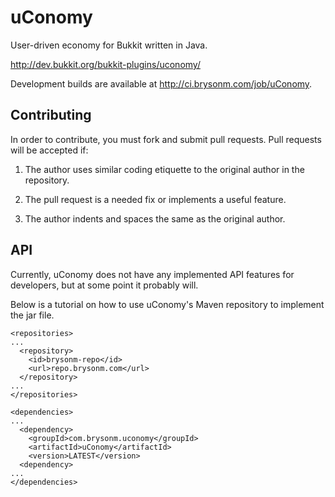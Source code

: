 # uConomy

User-driven economy for Bukkit written in Java.

http://dev.bukkit.org/bukkit-plugins/uconomy/

Development builds are available at http://ci.brysonm.com/job/uConomy.

## Contributing

In order to contribute, you must fork and submit pull requests. Pull requests will be accepted if:

1. The author uses similar coding etiquette to the original author in the repository.

2. The pull request is a needed fix or implements a useful feature.

3. The author indents and spaces the same as the original author.

## API

Currently, uConomy does not have any implemented API features for developers, but at some point it probably will.

Below is a tutorial on how to use uConomy's Maven repository to implement the jar file.

```
<repositories>
...
  <repository>
    <id>brysonm-repo</id>
    <url>repo.brysonm.com</url>
  </repository>
...
</repositories>

<dependencies>
...
  <dependency>
    <groupId>com.brysonm.uconomy</groupId>
    <artifactId>uConomy</artifactId>
    <version>LATEST</version>
  <dependency>
...
</dependencies>
```

